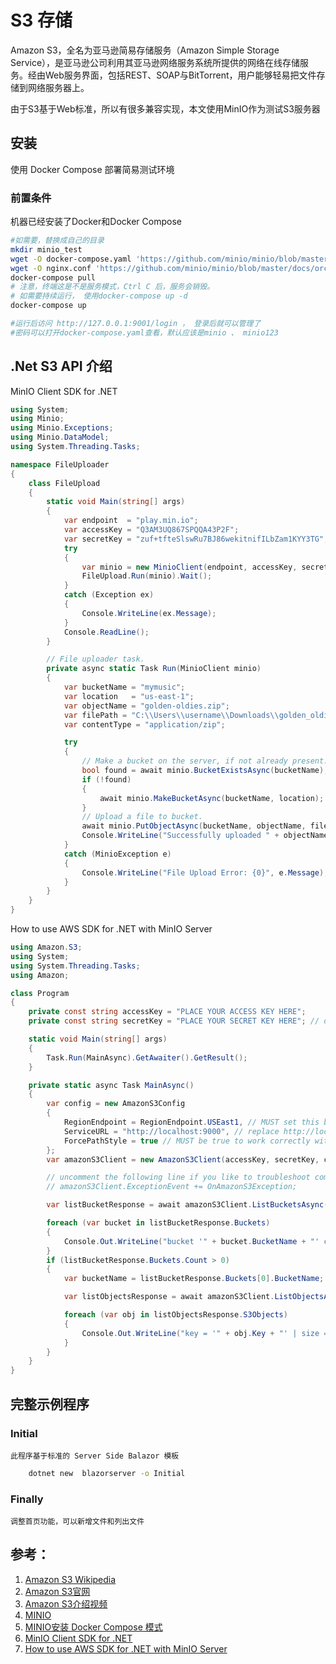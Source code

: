 # S3 存储

Amazon S3，全名为亚马逊简易存储服务（Amazon Simple Storage Service），是亚马逊公司利用其亚马逊网络服务系统所提供的网络在线存储服务。经由Web服务界面，包括REST、SOAP与BitTorrent，用户能够轻易把文件存储到网络服务器上。

由于S3基于Web标准，所以有很多兼容实现，本文使用MinIO作为测试S3服务器

## 安装
使用 Docker Compose 部署简易测试环境

### 前置条件
机器已经安装了Docker和Docker Compose

```bash
#如需要，替换成自己的目录
mkdir minio_test
wget -O docker-compose.yaml 'https://github.com/minio/minio/blob/master/docs/orchestration/docker-compose/docker-compose.yaml?raw=true' 
wget -O nginx.conf 'https://github.com/minio/minio/blob/master/docs/orchestration/docker-compose/nginx.conf?raw=true'
docker-compose pull
# 注意，终端这是不是服务模式，Ctrl C 后，服务会销毁。
# 如需要持续运行， 使用docker-compose up -d
docker-compose up

#运行后访问 http://127.0.0.1:9001/login ， 登录后就可以管理了
#密码可以打开docker-compose.yaml查看，默认应该是minio 、 minio123
```

## .Net S3 API 介绍

MinIO Client SDK for .NET
```C#
using System;
using Minio;
using Minio.Exceptions;
using Minio.DataModel;
using System.Threading.Tasks;

namespace FileUploader
{
    class FileUpload
    {
        static void Main(string[] args)
        {
            var endpoint  = "play.min.io";
            var accessKey = "Q3AM3UQ867SPQQA43P2F";
            var secretKey = "zuf+tfteSlswRu7BJ86wekitnifILbZam1KYY3TG";
            try
            {
                var minio = new MinioClient(endpoint, accessKey, secretKey).WithSSL();
                FileUpload.Run(minio).Wait();
            }
            catch (Exception ex)
            {
                Console.WriteLine(ex.Message);
            }
            Console.ReadLine();
        }

        // File uploader task.
        private async static Task Run(MinioClient minio)
        {
            var bucketName = "mymusic";
            var location   = "us-east-1";
            var objectName = "golden-oldies.zip";
            var filePath = "C:\\Users\\username\\Downloads\\golden_oldies.mp3";
            var contentType = "application/zip";

            try
            {
                // Make a bucket on the server, if not already present.
                bool found = await minio.BucketExistsAsync(bucketName);
                if (!found)
                {
                    await minio.MakeBucketAsync(bucketName, location);
                }
                // Upload a file to bucket.
                await minio.PutObjectAsync(bucketName, objectName, filePath, contentType);
                Console.WriteLine("Successfully uploaded " + objectName );
            }
            catch (MinioException e)
            {
                Console.WriteLine("File Upload Error: {0}", e.Message);
            }
        }
    }
}
```

How to use AWS SDK for .NET with MinIO Server 
```C#
using Amazon.S3;
using System;
using System.Threading.Tasks;
using Amazon;

class Program
{
    private const string accessKey = "PLACE YOUR ACCESS KEY HERE";
    private const string secretKey = "PLACE YOUR SECRET KEY HERE"; // do not store secret key hardcoded in your production source code!

    static void Main(string[] args)
    {
        Task.Run(MainAsync).GetAwaiter().GetResult();
    }

    private static async Task MainAsync()
    {
        var config = new AmazonS3Config
        {
            RegionEndpoint = RegionEndpoint.USEast1, // MUST set this before setting ServiceURL and it should match the `MINIO_REGION` environment variable.
            ServiceURL = "http://localhost:9000", // replace http://localhost:9000 with URL of your MinIO server
            ForcePathStyle = true // MUST be true to work correctly with MinIO server
        };
        var amazonS3Client = new AmazonS3Client(accessKey, secretKey, config);

        // uncomment the following line if you like to troubleshoot communication with S3 storage and implement private void OnAmazonS3Exception(object sender, Amazon.Runtime.ExceptionEventArgs e)
        // amazonS3Client.ExceptionEvent += OnAmazonS3Exception;

        var listBucketResponse = await amazonS3Client.ListBucketsAsync();

        foreach (var bucket in listBucketResponse.Buckets)
        {
            Console.Out.WriteLine("bucket '" + bucket.BucketName + "' created at " + bucket.CreationDate);
        }
        if (listBucketResponse.Buckets.Count > 0)
        {
            var bucketName = listBucketResponse.Buckets[0].BucketName;

            var listObjectsResponse = await amazonS3Client.ListObjectsAsync(bucketName);

            foreach (var obj in listObjectsResponse.S3Objects)
            {
                Console.Out.WriteLine("key = '" + obj.Key + "' | size = " + obj.Size + " | tags = '" + obj.ETag + "' | modified = " + obj.LastModified);
            }
        }
    }
}
```

## 完整示例程序
### Initial
    此程序基于标准的 Server Side Balazor 模板
```bash
    dotnet new  blazorserver -o Initial
```
### Finally
    调整首页功能，可以新增文件和列出文件

## 参考：
1. [Amazon S3 Wikipedia](https://zh.wikipedia.org/wiki/Amazon_S3)
2. [Amazon S3官网](https://aws.amazon.com/cn/s3/?nc1=h_ls)
3. [Amazon S3介绍视频](https://www.youtube.com/watch?v=_I14_sXHO8U&ab_channel=AmazonWebServices)
4. [MINIO](https://min.io/)
5. [MINIO安装 Docker Compose 模式](https://docs.min.io/docs/deploy-minio-on-docker-compose.html)
6. [MinIO Client SDK for .NET](https://docs.min.io/docs/dotnet-client-quickstart-guide.html)
7. [How to use AWS SDK for .NET with MinIO Server](https://docs.min.io/docs/how-to-use-aws-sdk-for-net-with-minio-server.html)